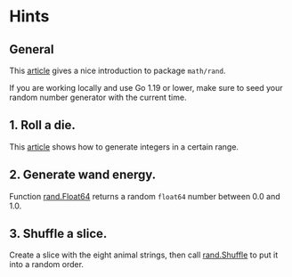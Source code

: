 # Hints

## General

This [article][gobyexample] gives a nice introduction to package `math/rand`.

If you are working locally and use Go 1.19 or lower, make sure to seed your random number generator with the current time.

## 1. Roll a die.

This [article][yourbasic] shows how to generate integers in a certain range.

## 2. Generate wand energy.

Function [rand.Float64][float64] returns a random `float64` number between 0.0 and 1.0.

## 3. Shuffle a slice.

Create a slice with the eight animal strings, then call [rand.Shuffle][shuffle] to put it into a random order.

[gobyexample]: https://gobyexample.com/random-numbers
[yourbasic]: https://yourbasic.org/golang/generate-number-random-range
[shuffle]: https://pkg.go.dev/math/rand#Rand.Shuffle
[float64]: https://pkg.go.dev/math/rand#Float64